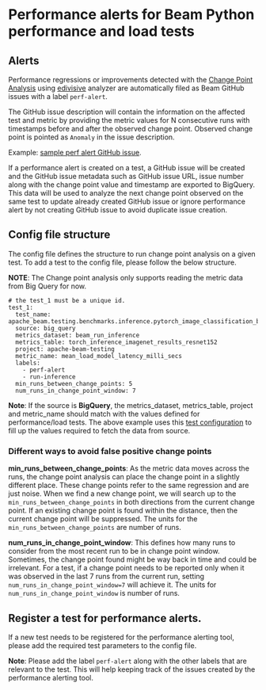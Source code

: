 <!--
    Licensed to the Apache Software Foundation (ASF) under one
    or more contributor license agreements.  See the NOTICE file
    distributed with this work for additional information
    regarding copyright ownership.  The ASF licenses this file
    to you under the Apache License, Version 2.0 (the
    "License"); you may not use this file except in compliance
    with the License.  You may obtain a copy of the License at

      http://www.apache.org/licenses/LICENSE-2.0

    Unless required by applicable law or agreed to in writing,
    software distributed under the License is distributed on an
    "AS IS" BASIS, WITHOUT WARRANTIES OR CONDITIONS OF ANY
    KIND, either express or implied.  See the License for the
    specific language governing permissions and limitations
    under the License.
-->

<h1>Performance alerts for Beam Python performance and load tests</h1>


<h2> Alerts </h2>

Performance regressions or improvements detected with the [Change Point Analysis](https://en.wikipedia.org/wiki/Change_detection) using [edivisive](https://github.com/apache/beam/blob/0a91d139dea4276dc46176c4cdcdfce210fc50c4/.test-infra/jenkins/job_InferenceBenchmarkTests_Python.groovy#L30) 
analyzer are automatically filed as Beam GitHub issues with a label `perf-alert`.

The GitHub issue description will contain the information on the affected test and metric by providing the metric values for N consecutive runs with timestamps
before and after the observed change point. Observed change point is pointed as `Anomaly` in the issue description. 

Example: [sample perf alert GitHub issue](https://github.com/AnandInguva/beam/issues/83).

If a performance alert is created on a test, a GitHub issue will be created and the GitHub issue metadata such as GitHub issue
URL, issue number along with the change point value and timestamp are exported to BigQuery. This data will be used to analyze the next change point observed on the same test to
update already created GitHub issue or ignore performance alert by not creating GitHub issue to avoid duplicate issue creation.

<h2> Config file structure </h2>
The config file defines the structure to run change point analysis on a given test. To add a test to the config file, 
please follow the below structure.

**NOTE**: The Change point analysis only supports reading the metric data from Big Query for now.

```
# the test_1 must be a unique id.
test_1:
  test_name: apache_beam.testing.benchmarks.inference.pytorch_image_classification_benchmarks
  source: big_query
  metrics_dataset: beam_run_inference
  metrics_table: torch_inference_imagenet_results_resnet152
  project: apache-beam-testing
  metric_name: mean_load_model_latency_milli_secs
  labels:
    - perf-alert
    - run-inference
  min_runs_between_change_points: 5
  num_runs_in_change_point_window: 7
```

**Note**: If the source is **BigQuery**, the metrics_dataset, metrics_table, project and metric_name should match with the values defined for performance/load tests.
The above example uses this [test configuration](https://github.com/apache/beam/blob/0a91d139dea4276dc46176c4cdcdfce210fc50c4/.test-infra/jenkins/job_InferenceBenchmarkTests_Python.groovy#L30) 
to fill up the values required to fetch the data from source.

<h3>Different ways to avoid false positive change points</h3>

**min_runs_between_change_points**: As the metric data moves across the runs, the change point analysis can place the 
change point in a slightly different place. These change points refer to the same regression and are just noise.
When we find a new change point, we will search up to the `min_runs_between_change_points` in both directions from the 
current change point. If an existing change point is found within the distance, then the current change point will be
suppressed. The units for the `min_runs_between_change_points` are number of runs. 

**num_runs_in_change_point_window**: This defines how many runs to consider from the most recent run to be in change point window.
Sometimes, the change point found might be way back in time and could be irrelevant. For a test, if a change point needs to be 
reported only when it was observed in the last 7 runs from the current run,
setting `num_runs_in_change_point_window=7` will achieve it. The units for `num_runs_in_change_point_window` is number of runs. 


<h2> Register a test for performance alerts. </h2>

If a new test needs to be registered for the performance alerting tool, please add the required test parameters to the 
config file. 

**Note**: Please add the label `perf-alert` along with the other labels that are relevant to the test. This will help keeping
track of the issues created by the performance alerting tool.



